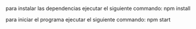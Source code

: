 para instalar las dependencias ejecutar el siguiente commando:
npm install

para iniciar el programa ejecutar el siguiente commando:
npm start

